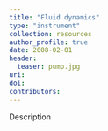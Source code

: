 ```yaml
---
title: "Fluid dynamics"
type: "instrument"
collection: resources
author_profile: true
date: 2008-02-01
header:
  teaser: pump.jpg
uri: 
doi: 
contributors: 
---
```

<p align= "justify">

Description
